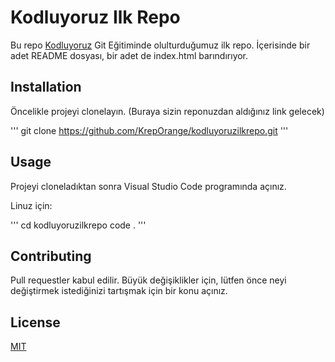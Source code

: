 # Kodluyoruz Ilk Repo
Bu repo [Kodluyoruz](https://kodluyoruz.org/) Git Eğitiminde olulturduğumuz ilk repo. İçerisinde bir adet README dosyası, bir adet de index.html barındırıyor.

## Installation
Öncelikle projeyi clonelayın. (Buraya sizin reponuzdan aldığınız link gelecek)

''' git clone https://github.com/KrepOrange/kodluyoruzilkrepo.git '''

## Usage
Projeyi cloneladıktan sonra Visual Studio Code programında açınız.

Linuz için:

''' cd kodluyoruzilkrepo
code . '''

## Contributing
Pull requestler kabul edilir. Büyük değişiklikler için, lütfen önce neyi değiştirmek istediğinizi tartışmak için bir konu açınız.

## License
[MIT](https://www.mit.edu/~amini/LICENSE.md)
